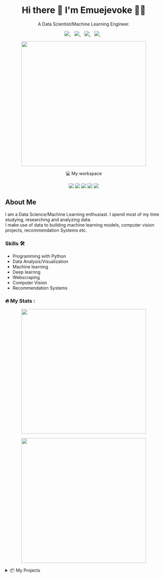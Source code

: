 
<h1 align='center'>
  Hi there 👋 I'm Emuejevoke 👨‍💻
</h1>

<p align='center'>
  A Data Scientist/Machine Learning Engineer.
</p>



<p align='center'>
  
  <a href="https://linkedin.com/in/emuejevoke-eshemitan">
    <img src="https://img.shields.io/badge/linkedin-%230077B5.svg?&style=for-the-badge&logo=linkedin&logoColor=white" />
  </a>&nbsp;&nbsp;
    <a href="https://twitter.com/davidsonity_">
    <img src="https://img.shields.io/badge/Twitter-1DA1F2?style=for-the-badge&logo=twitter&logoColor=white" />        
  </a>&nbsp;&nbsp;
  <a href="mailto:eshemitanvoke@gmail.com">
    <img src="https://img.shields.io/badge/Gmail-D14836?style=for-the-badge&logo=gmail&logoColor=white" /> 
  </a>&nbsp;&nbsp;
  <a href="https://www.kaggle.com/vokeeshemitan">
    <img src="https://img.shields.io/badge/Kaggle-20BEFF?style=for-the-badge&logo=Kaggle&logoColor=white" /> 
  </a>&nbsp;&nbsp;
  
</p>

<p align='center'>
  <a href="#"><img src="https://user-images.githubusercontent.com/96771321/213231336-69d67cfa-1620-4a0b-94e9-1f0c8680a008.jpg" width="400"></a>
</p>



<p align='center'>
  💻 My workspace<br/><br/>
  <img src="https://img.shields.io/badge/PyCharm-000000.svg?&style=for-the-badge&logo=PyCharm&logoColor=white" />
  <img src="https://img.shields.io/badge/TensorFlow-FF6F00?style=for-the-badge&logo=tensorflow&logoColor=white" />
  <img src="https://img.shields.io/badge/OpenCV-27338e?style=for-the-badge&logo=OpenCV&logoColor=white" />
  <img src="https://img.shields.io/badge/Jupyter-F37626.svg?&style=for-the-badge&logo=Jupyter&logoColor=white" />
  <img src="https://img.shields.io/badge/Colab-F9AB00?style=for-the-badge&logo=googlecolab&color=525252" />
</p>



## About Me
I am a Data Science/Machine Learning enthusiast. I spend most of my time studying, researching and analyzing data. \
I make use of data to building machine learning models, computer vision projects, recommendation Systems etc.

### Skills 🛠 
- Programming with Python
- Data Analysis/Visualization
- Machine learning
- Deep learnng
- Webscraping
- Computer Vision
- Recommendation Systems

### :fire: My Stats :

<p align='center'>
  <a href="#"><img src="http://github-readme-streak-stats.herokuapp.com?user=Davidsonity&theme=dark" width="400"></a>
</p>

<p align='center'>
  <a href="#"><img src="https://github-readme-stats.vercel.app/api/top-langs/?username=Davidsonity&layout=compact&theme=vision-friendly-dark" width="400"></a>
</p>


<details>

<summary>📦 My Projects</summary>
  <p>
  </p>
<table>
  <tr>
    <th>Name</th>
    <th>A short summary</th>
  </tr>
  <tr>
    <td>
      <a href="https://github.com/Davidsonity/Clustering---GenderByVoice">GenderByVoice--Clustering</a>
    </td>
    <td>Unsupervised Machine Learning Algorithm</td>
  </tr>
  <tr>
    <td>
      <a href="https://github.com/Davidsonity/Dog_Breed_Classifier">Dog Breed Classifier</a>
    </td>
    <td>Classifiy images of dogs</td>
  </tr>
  <tr>
    <td>
      <a href="https://github.com/Davidsonity/Restaurants-Rating-Prediction">Restaurants Ratings Predictions</a>
    </td>
    <td>End to End ML Project: Regression</td>
  </tr>
  <tr>
    <td>
      <a href="https://github.com/Davidsonity/Netflix_Recommendation">Netflix Recommendation</a>
    </td>
    <td>Recommendation engine</td>
  </tr>
  <tr>
    <td>
      <a href="https://github.com/Davidsonity/Sentiment_Analysis-StrangerThings">Sentiment_Analysis-StrangerThings</a>
    </td>
    <td>Twitter Sentiment Analysis on the netflix Series Stranger things</td>
  </tr>
  <tr>
    <td>
      <a href="https://github.com/Davidsonity/House_Prices_Prediction">House Price Prediction</a>
    </td>
    <td>Kaggle Competition</td>
  </tr>
  <tr>
    <td>
      <a href="https://github.com/Davidsonity/WaterMarkingApp">Image WaterMarker</a>
    </td>
    <td>Add watermark to image</td>
  </tr>  
  <tr>
    <td>
      <a href="https://github.com/Davidsonity/Traffic_Sign_Classifier">Traffic Sign Classifer</a>
    </td>
    <td>Classifiy traffic signs</td>
  </tr>
  
</table>

### ***Check repository to see more !!!*** ###

</details>
